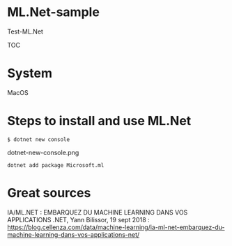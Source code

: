 # ML.Net-sample
Test-ML.Net

TOC

# System 
MacOS




# Steps to install and use ML.Net 

```dotnet
$ dotnet new console
```

dotnet-new-console.png

```dotnet
dotnet add package Microsoft.ml
```




# Great sources

IA/ML.NET : EMBARQUEZ DU MACHINE LEARNING DANS VOS APPLICATIONS .NET, Yann Bilissor, 19 sept 2018 : https://blog.cellenza.com/data/machine-learning/ia-ml-net-embarquez-du-machine-learning-dans-vos-applications-net/

